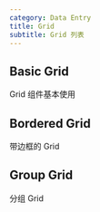 ```yaml
---
category: Data Entry
title: Grid
subtitle: Grid 列表
---
```


## Basic Grid

Grid 组件基本使用

## Bordered Grid

带边框的 Grid

## Group Grid 

分组 Grid


